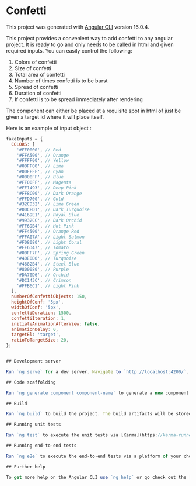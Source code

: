 # Confetti

This project was generated with [Angular CLI](https://github.com/angular/angular-cli) version 16.0.4.

This project provides a convenient way to add confetti to any angular project. It is ready to go and only needs to be called in html and given required inputs. You can easily control the following:
1. Colors of confetti 
2. Size of confetti
3. Total area of confetti
4. Number of times confetti is to be burst
5. Spread of confetti
6. Duration of confetti
7. If confetti is to be spread immediately after rendering

The component can either be placed at a requisite spot in html of just be given a target id where it will place itself.

Here is an example of input object : 

```javascript
fakeInputs = {
  COLORS: [
    '#FF0000', // Red
    '#FFA500', // Orange
    '#FFFF00', // Yellow
    '#00FF00', // Lime
    '#00FFFF', // Cyan
    '#0000FF', // Blue
    '#FF00FF', // Magenta
    '#FF1493', // Deep Pink
    '#FF8C00', // Dark Orange
    '#FFD700', // Gold
    '#32CD32', // Lime Green
    '#00CED1', // Dark Turquoise
    '#4169E1', // Royal Blue
    '#9932CC', // Dark Orchid
    '#FF69B4', // Hot Pink
    '#FF4500', // Orange Red
    '#FFA07A', // Light Salmon
    '#F08080', // Light Coral
    '#FF6347', // Tomato
    '#00FF7F', // Spring Green
    '#40E0D0', // Turquoise
    '#4682B4', // Steel Blue
    '#800080', // Purple
    '#DA70D6', // Orchid
    '#DC143C', // Crimson
    '#FFB6C1', // Light Pink
  ],
  numberOfConfettiObjects: 150,
  heightOfConf: '5px',
  widthOfConf: '5px',
  confettiDuration: 1500,
  confettiIteration: 1,
  initiateAnimationAfterView: false,
  animationDelay: 0,
  targetEl: 'target',
  ratioToTargetSize: 20,
};


## Development server

Run `ng serve` for a dev server. Navigate to `http://localhost:4200/`. The application will automatically reload if you change any of the source files.

## Code scaffolding

Run `ng generate component component-name` to generate a new component. You can also use `ng generate directive|pipe|service|class|guard|interface|enum|module`.

## Build

Run `ng build` to build the project. The build artifacts will be stored in the `dist/` directory.

## Running unit tests

Run `ng test` to execute the unit tests via [Karma](https://karma-runner.github.io).

## Running end-to-end tests

Run `ng e2e` to execute the end-to-end tests via a platform of your choice. To use this command, you need to first add a package that implements end-to-end testing capabilities.

## Further help

To get more help on the Angular CLI use `ng help` or go check out the [Angular CLI Overview and Command Reference](https://angular.io/cli) page.

